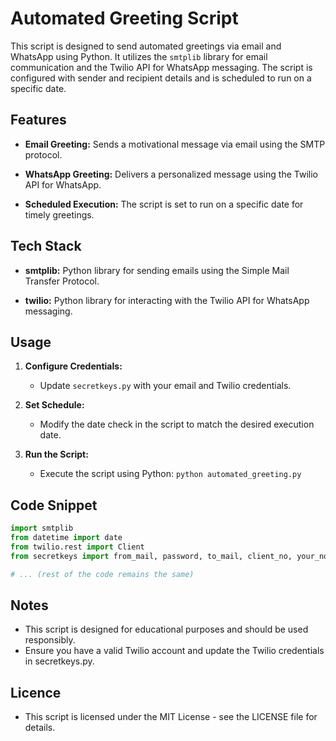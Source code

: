 # Automated Greeting Script

This script is designed to send automated greetings via email and WhatsApp using Python. It utilizes the `smtplib` library for email communication and the Twilio API for WhatsApp messaging. The script is configured with sender and recipient details and is scheduled to run on a specific date.

## Features

- **Email Greeting:** Sends a motivational message via email using the SMTP protocol.

- **WhatsApp Greeting:** Delivers a personalized message using the Twilio API for WhatsApp.

- **Scheduled Execution:** The script is set to run on a specific date for timely greetings.

## Tech Stack

- **smtplib:** Python library for sending emails using the Simple Mail Transfer Protocol.

- **twilio:** Python library for interacting with the Twilio API for WhatsApp messaging.

## Usage

1. **Configure Credentials:**
   - Update `secretkeys.py` with your email and Twilio credentials.

2. **Set Schedule:**
   - Modify the date check in the script to match the desired execution date.

3. **Run the Script:**
   - Execute the script using Python: `python automated_greeting.py`

## Code Snippet

```python
import smtplib
from datetime import date
from twilio.rest import Client
from secretkeys import from_mail, password, to_mail, client_no, your_no, Account_id, account_token

# ... (rest of the code remains the same)
```

## Notes
- This script is designed for educational purposes and should be used responsibly.
- Ensure you have a valid Twilio account and update the Twilio credentials in secretkeys.py.

## Licence
- This script is licensed under the MIT License - see the LICENSE file for details.
